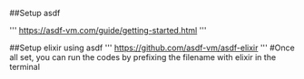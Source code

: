 ##Setup asdf

'''
https://asdf-vm.com/guide/getting-started.html
'''

##Setup elixir using asdf
'''
https://github.com/asdf-vm/asdf-elixir
'''
#Once all set, you can run the codes by prefixing the filename with elixir in the terminal
